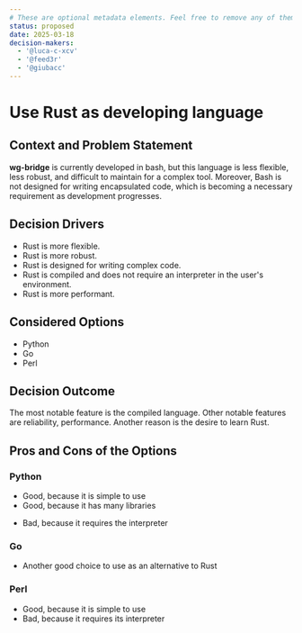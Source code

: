```yaml
---
# These are optional metadata elements. Feel free to remove any of them.
status: proposed
date: 2025-03-18
decision-makers:
  - '@luca-c-xcv'
  - '@feed3r'
  - '@giubacc'
---
```


# Use Rust as developing language

## Context and Problem Statement

**wg-bridge** is currently developed in bash, but this language is less
flexible, less robust, and difficult to maintain for a complex tool.
Moreover, Bash is not designed for writing encapsulated code, which is becoming
a necessary requirement as development progresses.

<!-- This is an optional element. Feel free to remove. -->
## Decision Drivers

* Rust is more flexible.
* Rust is more robust.
* Rust is designed for writing complex code.
* Rust is compiled and does not require an interpreter in the user's
  environment.
* Rust is more performant.

## Considered Options

* Python
* Go
* Perl

## Decision Outcome

The most notable feature is the compiled language.
Other notable features are reliability, performance.
Another reason is the desire to learn Rust.

<!-- This is an optional element. Feel free to remove. -->
## Pros and Cons of the Options

### Python

* Good, because it is simple to use
* Good, because it has many libraries
<!-- use "neutral" if the given argument weights neither for good nor bad -->
* Bad, because it requires the interpreter

### Go

* Another good choice to use as an alternative to Rust

### Perl

* Good, because it is simple to use
* Bad, because it requires its interpreter
